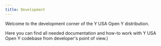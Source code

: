 ```yaml
---
title: Development
---
```


Welcome to the development corner of the Y USA Open Y distribution.

Here you can find all needed documentation and how-to work with Y USA Open Y codebase from developer's point of view.)
